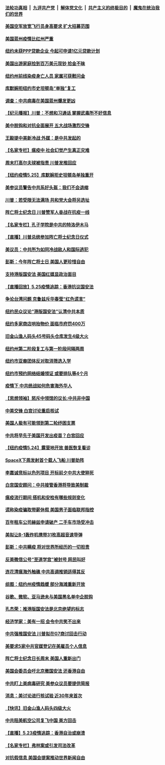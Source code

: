 

####  [法轮功真相](../../../../basic/blob/master/README.md?t=05261831) &nbsp;|&nbsp; [九评共产党](../../../../9ping.md/blob/master/README.md?t=05261831) &nbsp;|&nbsp; [解体党文化](../../../../jtdwh.md/blob/master/README.md?t=05261831)  &nbsp;|&nbsp; [共产主义的终极目的](../../../../gczydzjmd.md/blob/master/README.md?t=05261831) &nbsp;|&nbsp; [魔鬼在统治我们的世界](../../../../mgztzwmdsj.md/blob/master/README.md?t=05261831) 

#### [美国空军放宽飞行员身高要求 扩大招募范围](../pages/nsc412/n12136925.md?t=05261831) 

#### [美国蓝州疫情比红州严重](../pages/nsc412/n12136731.md?t=05261831) 

#### [纽约未获PPP贷款企业  今起可申请1亿元贷款计划](../pages/nsc412/n12136715.md?t=05261831) 

#### [美国出游家庭捡到百万美元现钞 拾金不昧](../pages/nsc412/n12136757.md?t=05261831) 

#### [纽约州前线染疫身亡人员 家属可获慰问金](../pages/nsc412/n12136736.md?t=05261831) 

#### [库默婉拒纽约市史坦顿岛“单独”复工](../pages/nsc412/n12136724.md?t=05261831) 

#### [调查：中共病毒在美国蓝州爆发更凶](../pages/nsc412/n12136227.md?t=05261831) 

#### [【纪元播报】川普：不想和习通话 掌握武毒所不好信息](../pages/nsc412/n12136415.md?t=05261831) 

#### [美中脱钩和对抗全面展开 五大战场激烈交锋](../pages/nsc412/n12136200.md?t=05261831) 

#### [王毅提中美新冷战 外媒：是中共发起的](../pages/nsc412/n12136080.md?t=05261831) 

#### [【名家专栏】瘟疫中 社会幻觉产生真正灾难](../pages/nsc412/n12131546.md?t=05261831) 

#### [周末打高尔夫球被指责 川普发推回应](../pages/nsc412/n12135827.md?t=05261831) 

#### [【纽约疫情5.25】库默婉拒史坦顿岛单独重开](../pages/nsc412/n12134954.md?t=05261831) 

#### [美参议员警告中共系好头盔：我们不会退缩](../pages/nsc412/n12135536.md?t=05261831) 

#### [川普：若受限无法满场 共和党大会将另选址](../pages/nsc412/n12135594.md?t=05261831) 

#### [阵亡将士纪念日 川普赞军人奋战在抗疫一线](../pages/nsc412/n12135462.md?t=05261831) 

#### [【名家专栏】孔子学院是中共的特洛伊木马](../pages/nsc412/n12131581.md?t=05261831) 

#### [【直播】川普总统参加阵亡将士纪念日仪式](../pages/nsc412/n12135420.md?t=05261831) 

#### [美议员：中共所为如同冷战敌人和国际逃犯](../pages/nsc412/n12135413.md?t=05261831) 

#### [彭斯：今年阵亡将士日 美国人更珍惜自由](../pages/nsc412/n12135427.md?t=05261831) 

#### [支持港版国安法 美国红媒显政治面目](../pages/nsc412/n12134034.md?t=05261831) 

#### [【直播回放】5.25疫情追踪：香港抗议国安法](../pages/nsc412/n12135040.md?t=05261831) 

#### [争论台湾问题 克鲁兹斥华春莹“红色谎言”](../pages/nsc412/n12134821.md?t=05261831) 

#### [纽约民众议论“港版国安法”认清中共本质](../pages/nsc412/n12134298.md?t=05261831) 

#### [纽约多家商店哄抬物价  面临市府罚400万](../pages/nsc412/n12134294.md?t=05261831) 

#### [旧金山渔人码头45号码头仓库发生4级大火](../pages/nsc412/n12134480.md?t=05261831) 

#### [纽约州第二阶段复工与第一阶段间隔两周](../pages/nsc412/n12134253.md?t=05261831) 

#### [纽约市亚裔团体反对取消筛选入学](../pages/nsc412/n12134248.md?t=05261831) 

#### [纽约市预约网络结婚领证 或要排队等4个月](../pages/nsc412/n12134260.md?t=05261831) 

#### [疫情下 中共统战如何危害海外华人](../pages/nsc412/n12118795.md?t=05261831) 

#### [【思想领袖】怒斥中领馆的议长:中共非中国](../pages/nsc412/n12082882.md?t=05261831) 

#### [中美交锋 白宫讨论重启核试](../pages/nsc412/n12133816.md?t=05261831) 

#### [美国人极有可能领到第二轮纾困支票](../pages/nsc412/n12133558.md?t=05261831) 

#### [中共将早先于美国开发出疫苗？白宫回应](../pages/nsc412/n12133606.md?t=05261831) 

#### [【纽约疫情5.24】露营地开放 兽医恢复看诊](../pages/nsc412/n12132788.md?t=05261831) 

#### [SpaceX下周发射首个载人飞船 川普助阵](../pages/nsc412/n12133565.md?t=05261831) 

#### [李嘉诚竞标以色列项目 开标前夕中共大使猝死](../pages/nsc412/n12133423.md?t=05261831) 

#### [白宫国安顾问：中共接管香港将导致美制裁](../pages/nsc412/n12133393.md?t=05261831) 

#### [瘟疫流行期间 搭机和安检有哪些规则变化](../pages/nsc412/n12130243.md?t=05261831) 

#### [谎称染疫骗取带薪休假 美国男子面临联邦指控](../pages/nsc412/n12132301.md?t=05261831) 

#### [百年租车公司赫兹申请破产 二手车市场受冲击](../pages/nsc412/n12132287.md?t=05261831) 

#### [美拟让B-1轰炸机携带31枚高超音速导弹](../pages/nsc412/n12050995.md?t=05261831) 

#### [彭斯：中共瞒疫 将对世界所经历的一切担责](../pages/nsc412/n12132235.md?t=05261831) 

#### [反美微信公号“至道学宫”被封号 网民叫好](../pages/nsc412/n12132191.md?t=05261831) 

#### [连花清瘟海外触礁 中共高调推销适得其反](../pages/nsc412/n12132101.md?t=05261831) 

#### [组图：纽约州疫情趋缓  部分海滩重新开放](../pages/nsc412/n12128811.md?t=05261831) 

#### [谷歌、微软、亚马逊未与美国黑名单中企脱钩](../pages/nsc412/n12131878.md?t=05261831) 

#### [孔杰荣：推港版国安法是北京绝望的标志](../pages/nsc412/n12131980.md?t=05261831) 

#### [经济学家：美有一招 会令中共笑不出来](../pages/nsc412/n12078838.md?t=05261831) 

#### [中共强推国安法 川普拟在G7商讨回击行动](../pages/nsc412/n12131877.md?t=05261831) 

#### [美要求5家中共官媒登记在美雇员个人信息](../pages/nsc412/n12131622.md?t=05261831) 

#### [阵亡将士纪念日长周末 美国人重新出门](../pages/nsc412/n12131808.md?t=05261831) 

#### [美国会委员会吁北京撤国安法 还香港自由](../pages/nsc412/n12131811.md?t=05261831) 

#### [中共盯上美病毒研究 美参众议员要提供简报](../pages/nsc412/n12131631.md?t=05261831) 

#### [消息：美讨论进行核试验 近30年来首次](../pages/nsc412/n12131603.md?t=05261831) 

#### [【快讯】旧金山渔人码头四级大火](../pages/nsc412/n12131559.md?t=05261831) 

#### [中共阻美航空公司复飞中国 美方回击](../pages/nsc412/n12131493.md?t=05261831) 

#### [【直播】5.23疫情追踪：香港自治或崩溃](../pages/nsc412/n12131425.md?t=05261831) 

#### [【名家专栏】弗林案或引发司法改革](../pages/nsc412/n12129516.md?t=05261831) 

#### [对抗假信息 美国会提案推动世界新闻自由](../pages/nsc412/n12131145.md?t=05261831) 

